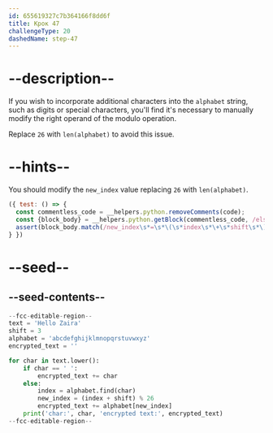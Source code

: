 ```yaml
---
id: 655619327c7b364166f8dd6f
title: Крок 47
challengeType: 20
dashedName: step-47
---
```


# --description--

If you wish to incorporate additional characters into the `alphabet` string, such as digits or special characters, you'll find it's necessary to manually modify the right operand of the modulo operation.

Replace `26` with `len(alphabet)` to avoid this issue.

# --hints--

You should modify the `new_index` value replacing `26` with `len(alphabet)`.

```js
({ test: () => {
  const commentless_code = __helpers.python.removeComments(code);
  const {block_body} = __helpers.python.getBlock(commentless_code, /else/);
  assert(block_body.match(/new_index\s*=\s*\(\s*index\s*\+\s*shift\s*\)\s*%\s*len\s*\(\s*alphabet\s*\)/));
} })
```

# --seed--

## --seed-contents--

```py
--fcc-editable-region--
text = 'Hello Zaira'
shift = 3
alphabet = 'abcdefghijklmnopqrstuvwxyz'
encrypted_text = ''

for char in text.lower():
    if char == ' ':
        encrypted_text += char
    else:
        index = alphabet.find(char)
        new_index = (index + shift) % 26
        encrypted_text += alphabet[new_index]
    print('char:', char, 'encrypted text:', encrypted_text)
--fcc-editable-region--
```
